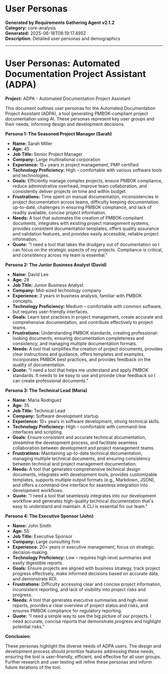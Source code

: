 # User Personas

**Generated by Requirements Gathering Agent v2.1.2**  
**Category:** core-analysis  
**Generated:** 2025-06-18T08:19:17.495Z  
**Description:** Detailed user personas and demographics

---

# User Personas: Automated Documentation Project Assistant (ADPA)

**Project:** ADPA - Automated Documentation Project Assistant

This document outlines user personas for the Automated Documentation Project Assistant (ADPA),  a tool generating PMBOK-compliant project documentation using AI.  These personas represent key user groups and their needs, informing design and development decisions.


**Persona 1: The Seasoned Project Manager (Sarah)**

* **Name:** Sarah Miller
* **Age:** 45
* **Job Title:** Senior Project Manager
* **Company:** Large multinational corporation
* **Experience:** 15+ years in project management, PMP certified
* **Technology Proficiency:** High – comfortable with various software tools and technologies.
* **Goals:**  Efficiently manage complex projects, ensure PMBOK compliance, reduce administrative overhead, improve team collaboration, and consistently deliver projects on time and within budget.
* **Frustrations:**  Time spent on manual documentation, inconsistencies in project documentation across teams, difficulty keeping documentation up-to-date, challenges in ensuring PMBOK compliance, and lack of readily available, concise project information.
* **Needs:**  A tool that automates the creation of PMBOK-compliant documents, integrates with existing project management systems, provides consistent documentation templates, offers quality assurance and validation features, and provides easily accessible, reliable project information.
* **Quote:**  "I need a tool that takes the drudgery out of documentation so I can focus on the strategic aspects of my projects.  Compliance is critical, and consistency across my team is essential."


**Persona 2: The Junior Business Analyst (David)**

* **Name:** David Lee
* **Age:** 28
* **Job Title:** Junior Business Analyst
* **Company:** Mid-sized technology company
* **Experience:** 3 years in business analysis, familiar with PMBOK concepts.
* **Technology Proficiency:** Medium – comfortable with common software, but requires user-friendly interfaces.
* **Goals:**  Learn best practices in project management, create accurate and comprehensive documentation, and contribute effectively to project teams.
* **Frustrations:**  Understanding PMBOK standards, creating professional-looking documents, ensuring documentation completeness and consistency, and managing multiple documentation formats.
* **Needs:**  A tool that simplifies the creation of project documents, provides clear instructions and guidance, offers templates and examples, incorporates PMBOK best practices, and provides feedback on the quality of documentation.
* **Quote:**  "I need a tool that helps me understand and apply PMBOK standards.  It needs to be easy to use and provide clear feedback so I can create professional documents."


**Persona 3: The Technical Lead (Maria)**

* **Name:** Maria Rodriguez
* **Age:** 35
* **Job Title:** Technical Lead
* **Company:**  Software development startup
* **Experience:** 10+ years in software development, strong technical skills.
* **Technology Proficiency:** High – comfortable with command-line interfaces and scripting.
* **Goals:**  Ensure consistent and accurate technical documentation, streamline the development process, and facilitate seamless collaboration between development and project management teams.
* **Frustrations:**  Maintaining up-to-date technical documentation, managing multiple technical documents, and ensuring consistency between technical and project management documentation.
* **Needs:**  A tool that generates comprehensive technical design documents, integrates with development tools, provides customizable templates, supports multiple output formats (e.g., Markdown, JSON), and offers a command-line interface for seamless integration into development workflows.
* **Quote:** "I need a tool that seamlessly integrates into our development workflow and generates high-quality technical documentation that's easy to understand and maintain.  A CLI is essential for our team."


**Persona 4: The Executive Sponsor (John)**

* **Name:** John Smith
* **Age:** 55
* **Job Title:** Executive Sponsor
* **Company:** Large consulting firm
* **Experience:** 20+ years in executive management, focus on strategic decision-making.
* **Technology Proficiency:** Low – requires high-level summaries and easily digestible reports.
* **Goals:**  Ensure projects are aligned with business strategy, track project progress effectively, make informed decisions based on accurate data, and demonstrate ROI.
* **Frustrations:**  Difficulty accessing clear and concise project information, inconsistent reporting, and lack of visibility into project risks and progress.
* **Needs:**  A tool that generates executive summaries and high-level reports, provides a clear overview of project status and risks, and ensures PMBOK compliance for regulatory reporting.
* **Quote:** "I need a simple way to see the big picture of our projects.  I need accurate, concise reports that demonstrate progress and highlight potential risks."


**Conclusion:**

These personas highlight the diverse needs of ADPA users.  The design and development process should prioritize features addressing these needs, ensuring the tool is user-friendly, efficient, and effective for all user groups.  Further research and user testing will refine these personas and inform future iterations of the tool.

